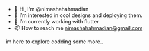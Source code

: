 - 👋 Hi, I’m @nimashahahmadian
- 👀 I’m interested in cool designs and deploying them.
- 🌱 I’m currently working with flutter
- 📫 How to reach me nimashahahmadian@gmail.com

im here to explore codding some more..
<!---
nimashahahmadian/nimashahahmadian is a ✨ special ✨ repository because its `README.md` (this file) appears on your GitHub profile.
You can click the Preview link to take a look at your changes.
--->
